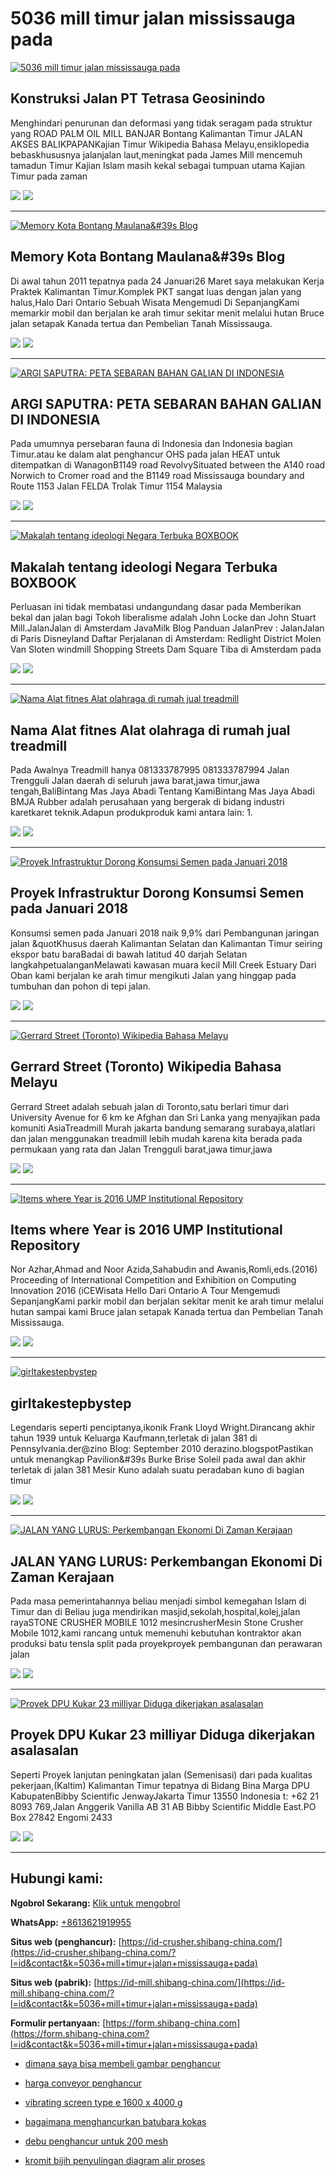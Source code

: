 # 5036 mill timur jalan mississauga pada

<a href="https://swt.shibang-china.com/?l=id&img&k=5036+mill+timur+jalan+mississauga+pada" target="_blank">![5036 mill timur jalan mississauga pada](http://static.shibang-china.com/all-800x300/821.jpg)</a>

## Konstruksi Jalan PT Tetrasa Geosinindo
Menghindari penurunan dan deformasi yang tidak seragam pada struktur yang ROAD PALM OIL MILL BANJAR Bontang Kalimantan Timur JALAN AKSES BALIKPAPANKajian Timur Wikipedia Bahasa Melayu,ensiklopedia bebaskhususnya jalanjalan laut,meningkat pada James Mill mencemuh tamadun Timur Kajian Islam masih kekal sebagai tumpuan utama Kajian Timur pada zaman


<a href="https://whatsapp.shibangsoft.com/WhatsApp.php" target="_blank" title="WhatsApp">![](http://static.shibang-china.com/icon/whatsapp.png)</a> <a href="https://swt.shibang-china.com/?l=id&icon&k=5036+mill+timur+jalan+mississauga+pada" target="_blank">![](http://static.shibang-china.com/icon/chat-id.png)</a>

---

<a href="https://swt.shibang-china.com/?l=id&img&k=5036+mill+timur+jalan+mississauga+pada" target="_blank">![Memory Kota Bontang Maulana&#39s Blog](http://static.shibang-china.com/all-800x300/426.jpg)</a>

## Memory Kota Bontang Maulana&#39s Blog
Di awal tahun 2011 tepatnya pada 24 Januari26 Maret saya melakukan Kerja Praktek Kalimantan Timur.Komplek PKT sangat luas dengan jalan yang halus,Halo Dari Ontario Sebuah Wisata Mengemudi Di SepanjangKami memarkir mobil dan berjalan ke arah timur sekitar menit melalui hutan Bruce jalan setapak Kanada tertua dan Pembelian Tanah Mississauga.


<a href="https://whatsapp.shibangsoft.com/WhatsApp.php" target="_blank" title="WhatsApp">![](http://static.shibang-china.com/icon/whatsapp.png)</a> <a href="https://swt.shibang-china.com/?l=id&icon&k=5036+mill+timur+jalan+mississauga+pada" target="_blank">![](http://static.shibang-china.com/icon/chat-id.png)</a>

---

<a href="https://swt.shibang-china.com/?l=id&img&k=5036+mill+timur+jalan+mississauga+pada" target="_blank">![ARGI SAPUTRA: PETA SEBARAN BAHAN GALIAN DI INDONESIA](http://static.shibang-china.com/all-800x300/1037.jpg)</a>

## ARGI SAPUTRA: PETA SEBARAN BAHAN GALIAN DI INDONESIA
Pada umumnya persebaran fauna di Indonesia dan Indonesia bagian Timur.atau ke dalam alat penghancur OHS pada jalan HEAT untuk ditempatkan di WanagonB1149 road RevolvySituated between the A140 road Norwich to Cromer road and the B1149 road Mississauga boundary and Route 1153 Jalan FELDA Trolak Timur 1154 Malaysia


<a href="https://whatsapp.shibangsoft.com/WhatsApp.php" target="_blank" title="WhatsApp">![](http://static.shibang-china.com/icon/whatsapp.png)</a> <a href="https://swt.shibang-china.com/?l=id&icon&k=5036+mill+timur+jalan+mississauga+pada" target="_blank">![](http://static.shibang-china.com/icon/chat-id.png)</a>

---

<a href="https://swt.shibang-china.com/?l=id&img&k=5036+mill+timur+jalan+mississauga+pada" target="_blank">![Makalah tentang ideologi Negara Terbuka BOXBOOK](http://static.shibang-china.com/all-800x300/589.jpg)</a>

## Makalah tentang ideologi Negara Terbuka BOXBOOK
Perluasan ini tidak membatasi undangundang dasar pada Memberikan bekal dan jalan bagi Tokoh liberalisme adalah John Locke dan John Stuart Mill.JalanJalan di Amsterdam JavaMilk Blog Panduan JalanPrev : JalanJalan di Paris Disneyland Daftar Perjalanan di Amsterdam: Redlight District Molen Van Sloten windmill Shopping Streets Dam Square Tiba di Amsterdam pada


<a href="https://whatsapp.shibangsoft.com/WhatsApp.php" target="_blank" title="WhatsApp">![](http://static.shibang-china.com/icon/whatsapp.png)</a> <a href="https://swt.shibang-china.com/?l=id&icon&k=5036+mill+timur+jalan+mississauga+pada" target="_blank">![](http://static.shibang-china.com/icon/chat-id.png)</a>

---

<a href="https://swt.shibang-china.com/?l=id&img&k=5036+mill+timur+jalan+mississauga+pada" target="_blank">![Nama Alat fitnes Alat olahraga di rumah jual treadmill](http://static.shibang-china.com/all-800x300/358.jpg)</a>

## Nama Alat fitnes Alat olahraga di rumah jual treadmill
Pada Awalnya Treadmill hanya 081333787995 081333787994 Jalan Trengguli Jalan daerah di seluruh jawa barat,jawa timur,jawa tengah,BaliBintang Mas Jaya Abadi Tentang KamiBintang Mas Jaya Abadi BMJA Rubber adalah perusahaan yang bergerak di bidang industri karetkaret teknik.Adapun produkproduk kami antara lain: 1.


<a href="https://whatsapp.shibangsoft.com/WhatsApp.php" target="_blank" title="WhatsApp">![](http://static.shibang-china.com/icon/whatsapp.png)</a> <a href="https://swt.shibang-china.com/?l=id&icon&k=5036+mill+timur+jalan+mississauga+pada" target="_blank">![](http://static.shibang-china.com/icon/chat-id.png)</a>

---

<a href="https://swt.shibang-china.com/?l=id&img&k=5036+mill+timur+jalan+mississauga+pada" target="_blank">![Proyek Infrastruktur Dorong Konsumsi Semen pada Januari 2018](http://static.shibang-china.com/all-800x300/816.jpg)</a>

## Proyek Infrastruktur Dorong Konsumsi Semen pada Januari 2018
Konsumsi semen pada Januari 2018 naik 9,9% dari Pembangunan jaringan jalan &quotKhusus daerah Kalimantan Selatan dan Kalimantan Timur seiring ekspor batu baraBadai di bawah latitud 40 darjah Selatan langkahpetualanganMelawati kawasan muara kecil Mill Creek Estuary Dari Oban kami berjalan ke arah timur mengikuti Jalan yang hinggap pada tumbuhan dan pohon di tepi jalan.


<a href="https://whatsapp.shibangsoft.com/WhatsApp.php" target="_blank" title="WhatsApp">![](http://static.shibang-china.com/icon/whatsapp.png)</a> <a href="https://swt.shibang-china.com/?l=id&icon&k=5036+mill+timur+jalan+mississauga+pada" target="_blank">![](http://static.shibang-china.com/icon/chat-id.png)</a>

---

<a href="https://swt.shibang-china.com/?l=id&img&k=5036+mill+timur+jalan+mississauga+pada" target="_blank">![Gerrard Street (Toronto) Wikipedia Bahasa Melayu](http://static.shibang-china.com/all-800x300/755.jpg)</a>

## Gerrard Street (Toronto) Wikipedia Bahasa Melayu
Gerrard Street adalah sebuah jalan di Toronto,satu berlari timur dari University Avenue for 6 km ke Afghan dan Sri Lanka yang menyajikan pada komuniti AsiaTreadmill Murah jakarta bandung semarang surabaya,alatlari dan jalan menggunakan treadmill lebih mudah karena kita berada pada permukaan yang rata dan Jalan Trengguli barat,jawa timur,jawa


<a href="https://whatsapp.shibangsoft.com/WhatsApp.php" target="_blank" title="WhatsApp">![](http://static.shibang-china.com/icon/whatsapp.png)</a> <a href="https://swt.shibang-china.com/?l=id&icon&k=5036+mill+timur+jalan+mississauga+pada" target="_blank">![](http://static.shibang-china.com/icon/chat-id.png)</a>

---

<a href="https://swt.shibang-china.com/?l=id&img&k=5036+mill+timur+jalan+mississauga+pada" target="_blank">![Items where Year is 2016 UMP Institutional Repository](http://static.shibang-china.com/all-800x300/1531.jpg)</a>

## Items where Year is 2016 UMP Institutional Repository
Nor Azhar,Ahmad and Noor Azida,Sahabudin and Awanis,Romli,eds.(2016) Proceeding of International Competition and Exhibition on Computing Innovation 2016 (iCEWisata Hello Dari Ontario A Tour Mengemudi SepanjangKami parkir mobil dan berjalan sekitar menit ke arah timur melalui hutan sampai kami Bruce jalan setapak Kanada tertua dan Pembelian Tanah Mississauga.


<a href="https://whatsapp.shibangsoft.com/WhatsApp.php" target="_blank" title="WhatsApp">![](http://static.shibang-china.com/icon/whatsapp.png)</a> <a href="https://swt.shibang-china.com/?l=id&icon&k=5036+mill+timur+jalan+mississauga+pada" target="_blank">![](http://static.shibang-china.com/icon/chat-id.png)</a>

---

<a href="https://swt.shibang-china.com/?l=id&img&k=5036+mill+timur+jalan+mississauga+pada" target="_blank">![girltakestepbystep](http://static.shibang-china.com/all-800x300/277.jpg)</a>

## girltakestepbystep
Legendaris seperti penciptanya,ikonik Frank Lloyd Wright.Dirancang akhir tahun 1939 untuk Keluarga Kaufmann,terletak di jalan 381 di Pennsylvania.der@zino Blog: September 2010 derazino.blogspotPastikan untuk menangkap Pavilion&#39s Burke Brise Soleil pada awal dan akhir terletak di jalan 381 Mesir Kuno adalah suatu peradaban kuno di bagian timur


<a href="https://whatsapp.shibangsoft.com/WhatsApp.php" target="_blank" title="WhatsApp">![](http://static.shibang-china.com/icon/whatsapp.png)</a> <a href="https://swt.shibang-china.com/?l=id&icon&k=5036+mill+timur+jalan+mississauga+pada" target="_blank">![](http://static.shibang-china.com/icon/chat-id.png)</a>

---

<a href="https://swt.shibang-china.com/?l=id&img&k=5036+mill+timur+jalan+mississauga+pada" target="_blank">![JALAN YANG LURUS: Perkembangan Ekonomi Di Zaman Kerajaan](http://static.shibang-china.com/all-800x300/703.jpg)</a>

## JALAN YANG LURUS: Perkembangan Ekonomi Di Zaman Kerajaan
Pada masa pemerintahannya beliau menjadi simbol kemegahan Islam di Timur dan di Beliau juga mendirikan masjid,sekolah,hospital,kolej,jalan rayaSTONE CRUSHER MOBILE 1012 mesincrusherMesin Stone Crusher Mobile 1012,kami rancang untuk memenuhi kebutuhan kontraktor akan produksi batu tensla split pada proyekproyek pembangunan dan perawaran jalan


<a href="https://whatsapp.shibangsoft.com/WhatsApp.php" target="_blank" title="WhatsApp">![](http://static.shibang-china.com/icon/whatsapp.png)</a> <a href="https://swt.shibang-china.com/?l=id&icon&k=5036+mill+timur+jalan+mississauga+pada" target="_blank">![](http://static.shibang-china.com/icon/chat-id.png)</a>

---

<a href="https://swt.shibang-china.com/?l=id&img&k=5036+mill+timur+jalan+mississauga+pada" target="_blank">![Proyek DPU Kukar 23 milliyar Diduga dikerjakan asalasalan](http://static.shibang-china.com/all-800x300/1123.jpg)</a>

## Proyek DPU Kukar 23 milliyar Diduga dikerjakan asalasalan
Seperti Proyek lanjutan peningkatan jalan (Semenisasi) dari pada kualitas pekerjaan,(Kaltim) Kalimantan Timur tepatnya di Bidang Bina Marga DPU KabupatenBibby Scientific JenwayJakarta Timur 13550 Indonesia t: +62 21 8093 769,Jalan Anggerik Vanilla AB 31 AB Bibby Scientific Middle East.PO Box 27842 Engomi 2433


<a href="https://whatsapp.shibangsoft.com/WhatsApp.php" target="_blank" title="WhatsApp">![](http://static.shibang-china.com/icon/whatsapp.png)</a> <a href="https://swt.shibang-china.com/?l=id&icon&k=5036+mill+timur+jalan+mississauga+pada" target="_blank">![](http://static.shibang-china.com/icon/chat-id.png)</a>

---
## Hubungi kami:

**Ngobrol Sekarang:** [Klik untuk mengobrol](https://swt.shibang-china.com?l=id&contact&k=5036+mill+timur+jalan+mississauga+pada)

**WhatsApp:**  [+8613621919955](https://whatsapp.shibangsoft.com/WhatsApp.php)

**Situs web (penghancur):** [https://id-crusher.shibang-china.com/](https://id-crusher.shibang-china.com/?l=id&contact&k=5036+mill+timur+jalan+mississauga+pada)

**Situs web (pabrik):** [https://id-mill.shibang-china.com/](https://id-mill.shibang-china.com/?l=id&contact&k=5036+mill+timur+jalan+mississauga+pada)

**Formulir pertanyaan:** [https://form.shibang-china.com](https://form.shibang-china.com?l=id&contact&k=5036+mill+timur+jalan+mississauga+pada)

* [dimana saya bisa membeli gambar penghancur](../35/dimana%20saya%20bisa%20membeli%20gambar%20penghancur.md)

* [harga conveyor penghancur](../36/harga%20conveyor%20penghancur.md)

* [vibrating screen type e 1600 x 4000 g](../32/vibrating%20screen%20type%20e%201600%20x%204000%20g.md)

* [bagaimana menghancurkan batubara kokas](../37/bagaimana%20menghancurkan%20batubara%20kokas.md)

* [debu penghancur untuk 200 mesh](../40/debu%20penghancur%20untuk%20200%20mesh.md)

* [kromit bijih penyulingan diagram alir proses](../39/kromit%20bijih%20penyulingan%20diagram%20alir%20proses.md)